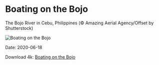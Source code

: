 # Boating on the Bojo

The Bojo River in Cebu, Philippines (© Amazing Aerial Agency/Offset by Shutterstock)

![Boating on the Bojo](https://bing.com/th?id=OHR.BojoRiver_EN-US3215754715_UHD.jpg&rf=LaDigue_UHD.jpg&pid=hp&w=1024&h=576)

Date: 2020-06-18

Download 4k: [Boating on the Bojo](https://bing.com/th?id=OHR.BojoRiver_EN-US3215754715_UHD.jpg&rf=LaDigue_UHD.jpg&pid=hp&w=3840&h=2160)

